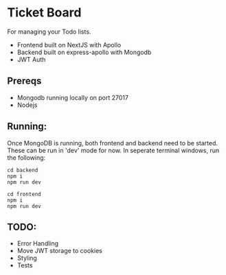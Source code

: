 # Ticket Board

For managing your Todo lists.

- Frontend built on NextJS with Apollo
- Backend built on express-apollo with Mongodb
- JWT Auth

## Prereqs
- Mongodb running locally on port 27017
- Nodejs

## Running:
Once MongoDB is running, both frontend and backend need to be started. These can be run in 'dev' mode for now. In seperate terminal windows, run the following:

```
cd backend
npm i
npm run dev
```

```
cd frontend
npm i
npm run dev
```

## TODO:
- Error Handling
- Move JWT storage to cookies
- Styling
- Tests